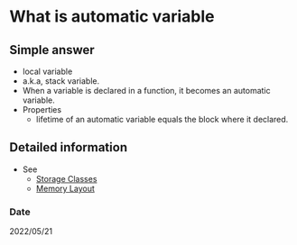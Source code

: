 # What is automatic variable
## Simple answer
- local variable
- a.k.a, stack variable.
- When a variable is declared in a function, it becomes an automatic variable.
- Properties
    - lifetime of an automatic variable equals the block where it declared.

## Detailed information
- See 
    - [Storage Classes](../others/StorageClasses.md)
    - [Memory Layout](../others/MemoryLayout.md)

### Date
2022/05/21